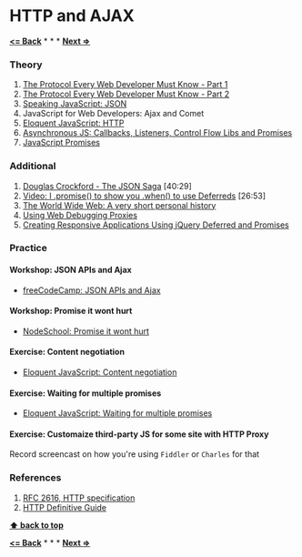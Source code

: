 # HTTP and AJAX

**[<= Back](../03-dom-api-advanced/dom-and-api.md)**		*	*	*	**[Next =>](../05-forms/forms.md)**

### Theory

1. [The Protocol Every Web Developer Must Know - Part 1](http://code.tutsplus.com/tutorials/http-the-protocol-every-web-developer-must-know-part-1--net-31177)
1. [The Protocol Every Web Developer Must Know - Part 2](http://code.tutsplus.com/tutorials/http-the-protocol-every-web-developer-must-know-part-2--net-31155)
1. [Speaking JavaScript: JSON](http://speakingjs.com/es5/ch22.html)
1. JavaScript for Web Developers: Ajax and Comet
1. [Eloquent JavaScript: HTTP](http://eloquentjavascript.net/17_http.html)
1. [Asynchronous JS: Callbacks, Listeners, Control Flow Libs and Promises](http://sporto.github.io/blog/2012/12/09/callbacks-listeners-promises/)
1. [JavaScript Promises](http://www.html5rocks.com/en/tutorials/es6/promises/)

### Additional

1. [Douglas Crockford - The JSON Saga](https://vimeo.com/8692019)  [40:29]
1. [Video: I .promise() to show you .when() to use Deferreds](http://www.youtube.com/watch?v=juRtEEsHI9E) [26:53]
1. [The World Wide Web: A very short personal history](https://www.w3.org/People/Berners-Lee/ShortHistory.html)
1. [Using Web Debugging Proxies](http://code.tutsplus.com/tutorials/using-web-debugging-proxies--net-29828)
1. [Creating Responsive Applications Using jQuery Deferred and Promises](https://msdn.microsoft.com/en-us/magazine/gg723713.aspx?f=255&MSPPError=-2147217396)

### Practice

#### Workshop: JSON APIs and Ajax

* [freeCodeCamp: JSON APIs and Ajax](https://www.freecodecamp.com/challenges/trigger-click-events-with-jquery) 

#### Workshop: Promise it wont hurt

* [NodeSchool: Promise it wont hurt](https://github.com/stevekane/promise-it-wont-hurt) 

#### Exercise: Content negotiation

* [Eloquent JavaScript: Content negotiation](http://eloquentjavascript.net/17_http.html#h_uaWwL8WGXf)

#### Exercise: Waiting for multiple promises

* [Eloquent JavaScript: Waiting for multiple promises](http://eloquentjavascript.net/17_http.html#h_MlI+KUOVBK)

#### Exercise: Customaize third-party JS for some site with HTTP Proxy

Record screencast on how you're using `Fiddler` or `Charles` for that

### References

1. [RFC 2616, HTTP specification](http://www.w3.org/Protocols/rfc2616/rfc2616.html)
1. [HTTP Definitive Guide](http://www.amazon.com/HTTP-Definitive-Guide-David-Gourley/dp/1565925092)

**[⬆ back to top](#table-of-contents)**

**[<= Back](../03-dom-api-advanced/dom-and-api.md)**		*	*	*	**[Next =>](../05-forms/forms.md)**
